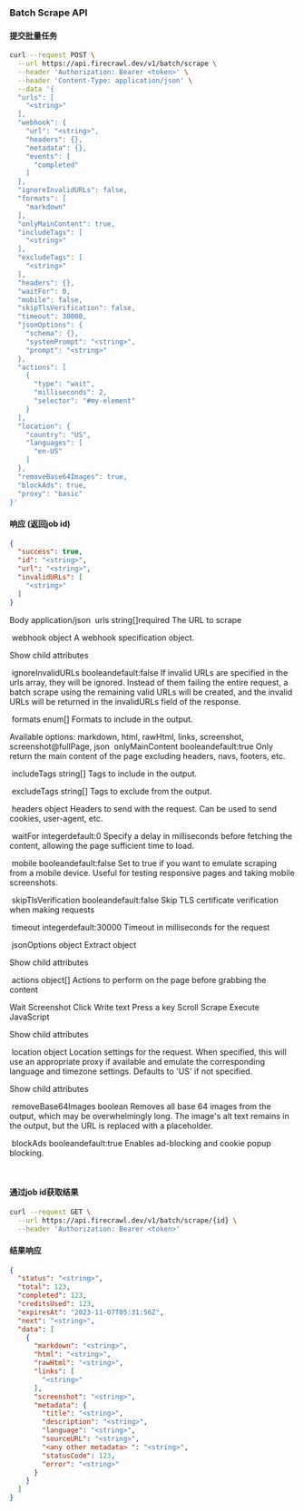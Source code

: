 ### Batch Scrape API

#### 提交批量任务
```bash
curl --request POST \
  --url https://api.firecrawl.dev/v1/batch/scrape \
  --header 'Authorization: Bearer <token>' \
  --header 'Content-Type: application/json' \
  --data '{
  "urls": [
    "<string>"
  ],
  "webhook": {
    "url": "<string>",
    "headers": {},
    "metadata": {},
    "events": [
      "completed"
    ]
  },
  "ignoreInvalidURLs": false,
  "formats": [
    "markdown"
  ],
  "onlyMainContent": true,
  "includeTags": [
    "<string>"
  ],
  "excludeTags": [
    "<string>"
  ],
  "headers": {},
  "waitFor": 0,
  "mobile": false,
  "skipTlsVerification": false,
  "timeout": 30000,
  "jsonOptions": {
    "schema": {},
    "systemPrompt": "<string>",
    "prompt": "<string>"
  },
  "actions": [
    {
      "type": "wait",
      "milliseconds": 2,
      "selector": "#my-element"
    }
  ],
  "location": {
    "country": "US",
    "languages": [
      "en-US"
    ]
  },
  "removeBase64Images": true,
  "blockAds": true,
  "proxy": "basic"
}'
```

#### 响应 (返回job id)
```json
{
  "success": true,
  "id": "<string>",
  "url": "<string>",
  "invalidURLs": [
    "<string>"
  ]
}
```
Body
application/json
​
urls
string[]required
The URL to scrape

​
webhook
object
A webhook specification object.


Show child attributes

​
ignoreInvalidURLs
booleandefault:false
If invalid URLs are specified in the urls array, they will be ignored. Instead of them failing the entire request, a batch scrape using the remaining valid URLs will be created, and the invalid URLs will be returned in the invalidURLs field of the response.

​
formats
enum<string>[]
Formats to include in the output.

Available options: markdown, html, rawHtml, links, screenshot, screenshot@fullPage, json 
​
onlyMainContent
booleandefault:true
Only return the main content of the page excluding headers, navs, footers, etc.

​
includeTags
string[]
Tags to include in the output.

​
excludeTags
string[]
Tags to exclude from the output.

​
headers
object
Headers to send with the request. Can be used to send cookies, user-agent, etc.

​
waitFor
integerdefault:0
Specify a delay in milliseconds before fetching the content, allowing the page sufficient time to load.

​
mobile
booleandefault:false
Set to true if you want to emulate scraping from a mobile device. Useful for testing responsive pages and taking mobile screenshots.

​
skipTlsVerification
booleandefault:false
Skip TLS certificate verification when making requests

​
timeout
integerdefault:30000
Timeout in milliseconds for the request

​
jsonOptions
object
Extract object


Show child attributes

​
actions
object[]
Actions to perform on the page before grabbing the content

Wait
Screenshot
Click
Write text
Press a key
Scroll
Scrape
Execute JavaScript

Show child attributes

​
location
object
Location settings for the request. When specified, this will use an appropriate proxy if available and emulate the corresponding language and timezone settings. Defaults to 'US' if not specified.


Show child attributes

​
removeBase64Images
boolean
Removes all base 64 images from the output, which may be overwhelmingly long. The image's alt text remains in the output, but the URL is replaced with a placeholder.

​
blockAds
booleandefault:true
Enables ad-blocking and cookie popup blocking.

​


#### 通过job id获取结果
```bash
curl --request GET \
  --url https://api.firecrawl.dev/v1/batch/scrape/{id} \
  --header 'Authorization: Bearer <token>'
```

#### 结果响应
```json
{
  "status": "<string>",
  "total": 123,
  "completed": 123,
  "creditsUsed": 123,
  "expiresAt": "2023-11-07T05:31:56Z",
  "next": "<string>",
  "data": [
    {
      "markdown": "<string>",
      "html": "<string>",
      "rawHtml": "<string>",
      "links": [
        "<string>"
      ],
      "screenshot": "<string>",
      "metadata": {
        "title": "<string>",
        "description": "<string>",
        "language": "<string>",
        "sourceURL": "<string>",
        "<any other metadata> ": "<string>",
        "statusCode": 123,
        "error": "<string>"
      }
    }
  ]
}